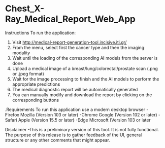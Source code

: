 # Chest_X-Ray_Medical_Report_Web_App

Instructions To run the application:

1. Visit http://medical-report-generation-tool.incisive.iti.gr/
2. From the menu, select first the cancer type and then the imaging modality
3. Wait until the loading of the corresponding AI models from the server is done
4. Upload a medical image of a breast/lung/colorectal/prostate scan (.png or .jpeg format)
5. Wait for the image processing to finish and the AI models to perform the appropriate predictions
6. The medical diagnostic report will be automatically generated
7. You can manually modify and download the report by clicking on the corresponding buttons

.Requirements To run this application use a modern desktop browser -Firefox Mozilla (Version 103 or later) -Chrome Google (Version 102 or later) -Safari Apple (Version 15.5 or later) -Edge Microsoft (Version 103 or later

Disclaimer -This is a preliminary version of this tool. It is not fully functional. The purpose of this release is to gather feedback of the UI, general structure or any other comments that might appear.


